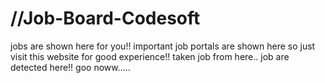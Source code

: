 # //Job-Board-Codesoft
jobs are shown here for you!!
important job portals are shown here so just visit this website for good experience!!
taken job from here..
job are detected here!!
goo noww.....
